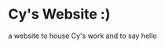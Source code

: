 <h1>
        Cy's Website :)
</h1>

<body>
    <p>
        a website to house Cy's work and to say hello
    </p>
</body>
